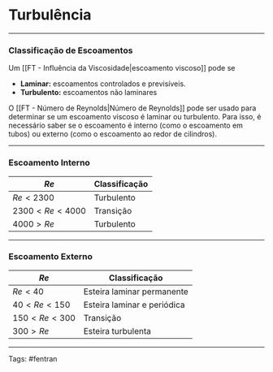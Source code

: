 # Turbulência

---

### Classificação de Escoamentos

Um [[FT - Influência da Viscosidade|escoamento viscoso]] pode se

- **Laminar:** escoamentos controlados e previsíveis.
- **Turbulento:** escoamentos não laminares

O [[FT - Número de Reynolds|Número de Reynolds]] pode ser usado para determinar se um escoamento viscoso é laminar ou turbulento. Para isso, é necessário saber se o escoamento é interno (como o escoamento em tubos) ou externo (como o escoamento ao redor de cilindros).

---

### Escoamento Interno

$Re$ | Classificação
---- | --------------
$Re < 2300$ | Turbulento
$2300 < Re < 4000$ | Transição
$4000 > Re$ | Turbulento


---

### Escoamento Externo

$Re$ | Classificação
---- | --------------
$Re < 40$ | Esteira laminar permanente
$40 < Re < 150$ | Esteira laminar e periódica
$150 < Re < 300$ | Transição
$300 > Re$ | Esteira turbulenta



---

Tags: #fentran 